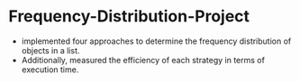 # Frequency-Distribution-Project
- implemented four approaches to determine the frequency distribution of objects in a list. 
- Additionally, measured the efficiency of each strategy in terms of execution time.
